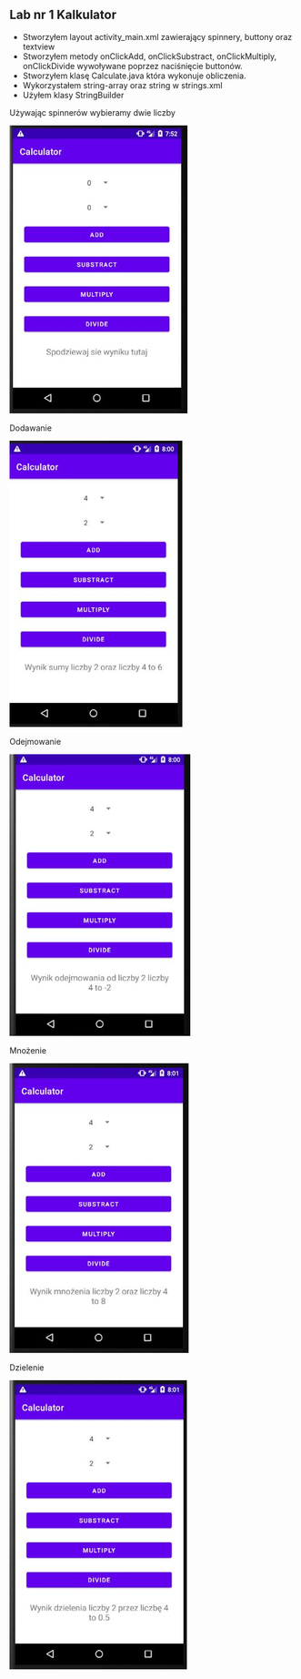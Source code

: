 ## Lab nr 1 Kalkulator
  - Stworzyłem layout activity_main.xml zawierający spinnery, buttony oraz textview
  - Stworzyłem metody onClickAdd, onClickSubstract, onClickMultiply, onClickDivide wywoływane poprzez naciśnięcie buttonów.
  - Stworzyłem klasę Calculate.java która wykonuje obliczenia.
  - Wykorzystałem string-array oraz string  w strings.xml
  - Użyłem klasy StringBuilder
  
Używając spinnerów wybieramy dwie liczby

![strona głóna](/Lab1/Calculator/skr/1.JPG)

Dodawanie

![strona głóna](/Lab1/Calculator/skr/2.JPG)

Odejmowanie

![strona głóna](/Lab1/Calculator/skr/3.JPG)

Mnożenie

![strona głóna](/Lab1/Calculator/skr/4.JPG)

Dzielenie

![strona głóna](/Lab1/Calculator/skr/5.JPG)


